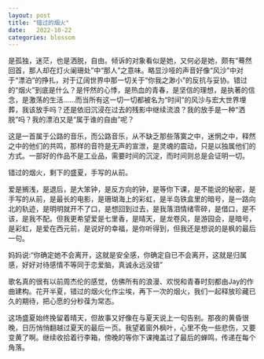 ```yaml
---
layout: post
title: "错过的烟火"
date:   2022-10-22
categories: blossom
---
```


是孤独，迷茫，也是洒脱，自由。倾诉的对象看似是她，又何必是她，颇有“蓦然回首，那人却在灯火阑珊处”中“那人”之意味。略显沙哑的声音好像“风沙”中对于“漂泊”的挣扎，对于辽阔世界中那一切关于“你我之渺小”的反抗与妥协。错过的“烟火”到底是什么？是怦然的心悸，是热血的青春，是坚信的理想，是执著的信念，是激荡的生活......而当所有这一切一切都被名为“时间”的风沙与宏大世界埋葬，我该放手吗？还是依旧沉浸在过去的残影中继续流浪？我的放手是一种“洒脱”吗？我的漂泊又是“属于谁的自由”呢？

这是一首属于公路的音乐，而公路音乐，从不缺乏那些落寞之中，迷惘之中，释然之中的他们的共鸣，那样的音符是无声的宣泄，是灵魂的震动，只是以独属他们的方式。一部好的作品不是工业品，需要时间的沉淀，而时间则总是会证明一切。

错过的烟火，剩下的盛夏，手写的从前。

爱是搁浅，是退后，是大笨钟，是反方向的钟，是等你下课，是不能说的秘密，是手写的从前，是最长的电影，是珊瑚海上的彩虹，是半岛铁盒里的暗号，是一路向北的轨迹，是明明就开不了口，是想回到过去，是我落泪情绪零碎，是借口，是不该，是我不配。但我更希望爱是七里香，是晴天，是龙卷风，是游园会，是暗号，是彩虹，是爱在西元前，是说好的幸福，是你听得到，但我还是想说的是枫的最后一句。 　

妈妈说:“你确定她不会离开，这就是安全感，你确定自已不会离开，这就是归属感，好好对待感情不等同于恋爱脑，真诚永远没错”

歌名真的很有以前周杰伦的感觉，仿佛所有的浪漫、欢悦和青春时刻都由Jay的作曲建构。花开半夏，错过的烟火化作尘埃，再下一次的烟火，我们一起释放珍藏已久的期待，把心愿的分秒葆为常态。

这场盛夏始终挽留着晴天，但故事又好像在与夏天说上一句告别。那夜的黄昏很晚，日历悄悄翻越过夏天的最后一页。我望着窗外枫叶，心里不免一些悲伤，又要变黄了啊。继续收拾着行李箱，傍晚的等你下课掩盖过了最后的蝉鸣，传递在每个角落。